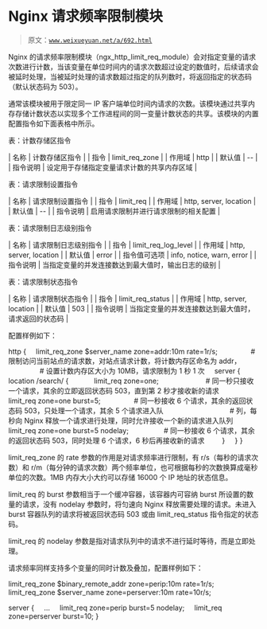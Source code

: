 # Nginx 请求频率限制模块

> 原文：[`www.weixueyuan.net/a/692.html`](http://www.weixueyuan.net/a/692.html)

Nginx 的请求频率限制模块（ngx_http_limit_req_module）会对指定变量的请求次数进行计数，当该变量在单位时间内的请求次数超过设定的数值时，后续请求会被延时处理，当被延时处理的请求数超过指定的队列数时，将返回指定的状态码（默认状态码为 503）。

通常该模块被用于限定同一 IP 客户端单位时间内请求的次数。该模块通过共享内存存储计数状态以实现多个工作进程间的同一变量计数状态的共享。该模块的内置配置指令如下面表格中所示。

表：计数存储区指令

| 名称 | 计数存储区指令 |
| 指令 | limit_req_zone |
| 作用域 | http |
| 默认值 | -- |
| 指令说明 | 设定用于存储指定变量请求计数的共享内存区域 |

表：请求限制设置指令

| 名称 | 请求限制设置指令 |
| 指令 | limit_req |
| 作用域 | http, server, location |
| 默认值 | -- |
| 指令说明 | 启用请求限制并进行请求限制的相关配置 |

表：请求限制日志级别指令

| 名称 | 请求限制日志级别指令 |
| 指令 | limit_req_log_level |
| 作用域 | http, server, location |
| 默认值 | error |
| 指令值可选项 | info, notice, warn, error |
| 指令说明 | 当指定变量的并发连接数达到最大值时，输出日志的级别 |

表：请求限制状态指令

| 名称 | 请求限制状态指令 |
| 指令 | limit_req_status |
| 作用域 | http, server, location |
| 默认值 | 503 |
| 指令说明 | 当指定变量的并发连接数达到最大值时，请求返回的状态码 |

配置样例如下：

http {
    limit_req_zone $server_name zone=addr:10m rate=1r/s;
                # 限制访问当前站点的请求数，对站点请求计数，将计数内存区命名为 addr，
                # 设置计数内存区大小为 10MB，请求限制为 1 秒 1 次
    server {
        location /search/ {
            limit_req zone=one;       
                # 同一秒只接收一个请求，其余的立即返回状态码 503，直到第 2 秒才接收新的请求
            limit_req zone=one burst=5;
                # 同一秒接收 6 个请求，其余的返回状态码 503，只处理一个请求，其余 5 个请求进入队
　　　　　　　　　 # 列，每秒向 Nginx 释放一个请求进行处理，同时允许接收一个新的请求进入队列
            limit_req zone=one burst=5 nodelay; 
                # 同一秒接收 6 个请求，其余的返回状态码 503，同时处理 6 个请求，6 秒后再接收新的请求
        }
    }
}

limit_req_zone 的 rate 参数的作用是对请求频率进行限制，有 r/s（每秒的请求次数）和 r/m（每分钟的请求次数）两个频率单位，也可根据每秒的次数换算成毫秒单位的次数。1MB 内存大小大约可以存储 16000 个 IP 地址的状态信息。

limit_req 的 burst 参数相当于一个缓冲容器，该容器内可容纳 burst 所设置的数量的请求，没有 nodelay 参数时，将匀速向 Nginx 释放需要处理的请求。未进入 burst 容器队列的请求将被返回状态码 503 或由 limit_req_status 指令指定的状态码。

limit_req 的 nodelay 参数是指对请求队列中的请求不进行延时等待，而是立即处理。

请求频率同样支持多个变量的同时计数及叠加，配置样例如下：

limit_req_zone $binary_remote_addr zone=perip:10m rate=1r/s;
limit_req_zone $server_name zone=perserver:10m rate=10r/s;  

server {
    ...
    limit_req zone=perip burst=5 nodelay;
    limit_req zone=perserver burst=10;
}
